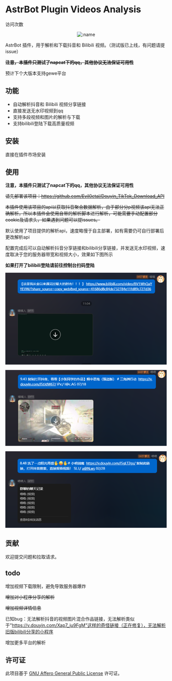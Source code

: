 # AstrBot Plugin Videos Analysis

访问次数

</div>
<div align="center">




![:name](https://count.getloli.com/@astrbot_plugin_videos_analysis?name=astrbot_plugin_videos_analysis&theme=3d-num&padding=7&offset=0&align=top&scale=1&pixelated=1&darkmode=auto)

</div>

AstrBot 插件，用于解析和下载抖音和 Bilibili 视频。（测试版已上线，有问题请提issue）

**~~注意，本插件只测试了napcat下的qq，其他协议无法保证可用性~~**

预计下个大版本支持gewe平台

## 功能

- 自动解析抖音和 Bilibili 视频分享链接
- 直接发送无水印视频到qq
- 支持多段视频和图片的解析与下载
- 支持bilibili登陆下载高质量视频

## 安装

直接在插件市场安装

## 使用

**注意，本插件只测试了napcat下的qq，其他协议无法保证可用性**

~~请先部署该项目：https://github.com/Evil0ctal/Douyin_TikTok_Download_API~~

~~本插件使用该项目的api以获取抖音聚合数据解析，由于部分分p视频该api无法正确解析，所以本插件会使用自带的解析脚本进行解析，可能需要手动配置部分cookie及请求头，如果遇到问题可以提issues。~~

默认使用了项目提供的解析api，速度略慢于自主部署，如有需要仍可自行部署后更改解析api

配置完成后可以自动解析抖音分享链接和bilibili分享链接，并发送无水印视频，速度取决于您的服务器带宽和视频大小，效果如下图所示

**如果打开了bilibili登陆请前往控制台扫码登陆**

![1742202464173](image/README/1742202464173.png)

![1742202476295](image/README/1742202476295.png)

![1742202484215](image/README/1742202484215.png)

## 贡献

欢迎提交问题和拉取请求。

## todo

增加视频下载限制，避免导致服务器爆炸

~~增加对小程序分享的解析~~

~~增加视频详情信息~~

已知bug：无法解析抖音的视频图片混合作品链接，无法解析类似于"https://v.douyin.com/Xap7_ju9FgM"这样的奇怪链接（正在修复），无法解析旧版bilibili分享的小程序

增加更多平台的解析

## 许可证

此项目基于 [GNU Affero General Public License](LICENSE) 许可证。

